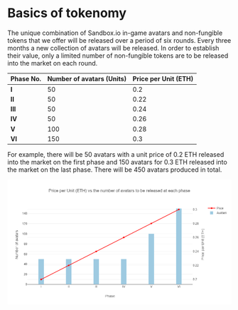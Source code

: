 # Basics of tokenomy

The unique combination of Sandbox.io in-game avatars and non-fungible tokens that we offer will be released over a period of six rounds. Every three months a new collection of avatars will be released. In order to establish their value, only a limited number of non-fungible tokens are to be released into the market on each round.

| Phase No. | Number of avatars (Units) | Price per Unit (ETH) |
| --------- | ------------------------- | -------------------- |
| **I**     | 50                        | 0.2                  |
| **II**    | 50                        | 0.22                 |
| **III**   | 50                        | 0.24                 |
| **IV**    | 50                        | 0.26                 |
| **V**     | 100                       | 0.28                 |
| **VI**    | 150                       | 0.3                  |

For example, there will be 50 avatars with a unit price of 0.2 ETH released into the market on the first phase and 150 avatars for 0.3 ETH released into the market on the last phase. There will be 450 avatars produced in total.

![](images/newplot.png)
